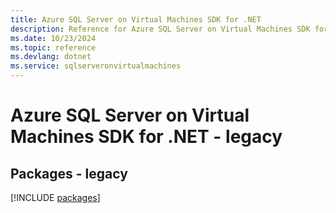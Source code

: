 ```yaml
---
title: Azure SQL Server on Virtual Machines SDK for .NET
description: Reference for Azure SQL Server on Virtual Machines SDK for .NET
ms.date: 10/23/2024
ms.topic: reference
ms.devlang: dotnet
ms.service: sqlserveronvirtualmachines
---
```

# Azure SQL Server on Virtual Machines SDK for .NET - legacy
## Packages - legacy
[!INCLUDE [packages](sql-server-on-virtual-machines-index.md)]